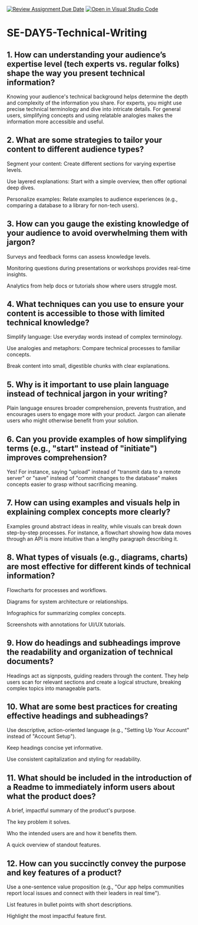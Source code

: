 [![Review Assignment Due Date](https://classroom.github.com/assets/deadline-readme-button-22041afd0340ce965d47ae6ef1cefeee28c7c493a6346c4f15d667ab976d596c.svg)](https://classroom.github.com/a/zsAR-pyY)
[![Open in Visual Studio Code](https://classroom.github.com/assets/open-in-vscode-2e0aaae1b6195c2367325f4f02e2d04e9abb55f0b24a779b69b11b9e10269abc.svg)](https://classroom.github.com/online_ide?assignment_repo_id=18495326&assignment_repo_type=AssignmentRepo)
# SE-DAY5-Technical-Writing
## 1. How can understanding your audience’s expertise level (tech experts vs. regular folks) shape the way you present technical information?
Knowing your audience's technical background helps determine the depth and complexity of the information you share. For experts, you might use precise technical terminology and dive into intricate details. For general users, simplifying concepts and using relatable analogies makes the information more accessible and useful.
## 2. What are some strategies to tailor your content to different audience types?
Segment your content: Create different sections for varying expertise levels.

Use layered explanations: Start with a simple overview, then offer optional deep dives.

Personalize examples: Relate examples to audience experiences (e.g., comparing a database to a library for non-tech users).


## 3. How can you gauge the existing knowledge of your audience to avoid overwhelming them with jargon?
Surveys and feedback forms can assess knowledge levels.

Monitoring questions during presentations or workshops provides real-time insights.

Analytics from help docs or tutorials show where users struggle most.
## 4. What techniques can you use to ensure your content is accessible to those with limited technical knowledge?
Simplify language: Use everyday words instead of complex terminology.

Use analogies and metaphors: Compare technical processes to familiar concepts.

Break content into small, digestible chunks with clear explanations.


## 5. Why is it important to use plain language instead of technical jargon in your writing?
Plain language ensures broader comprehension, prevents frustration, and encourages users to engage more with your product. Jargon can alienate users who might otherwise benefit from your solution.
## 6. Can you provide examples of how simplifying terms (e.g., "start" instead of "initiate") improves comprehension?
Yes! For instance, saying "upload" instead of "transmit data to a remote server" or "save" instead of "commit changes to the database" makes concepts easier to grasp without sacrificing meaning.


## 7. How can using examples and visuals help in explaining complex concepts more clearly?
Examples ground abstract ideas in reality, while visuals can break down step-by-step processes. For instance, a flowchart showing how data moves through an API is more intuitive than a lengthy paragraph describing it.
## 8. What types of visuals (e.g., diagrams, charts) are most effective for different kinds of technical information?
Flowcharts for processes and workflows.

Diagrams for system architecture or relationships.

Infographics for summarizing complex concepts.

Screenshots with annotations for UI/UX tutorials.
## 9. How do headings and subheadings improve the readability and organization of technical documents?
Headings act as signposts, guiding readers through the content. They help users scan for relevant sections and create a logical structure, breaking complex topics into manageable parts.
## 10. What are some best practices for creating effective headings and subheadings?
Use descriptive, action-oriented language (e.g., "Setting Up Your Account" instead of "Account Setup").

Keep headings concise yet informative.

Use consistent capitalization and styling for readability.
## 11. What should be included in the introduction of a Readme to immediately inform users about what the product does?
A brief, impactful summary of the product's purpose.

The key problem it solves.

Who the intended users are and how it benefits them.

A quick overview of standout features.


## 12. How can you succinctly convey the purpose and key features of a product?
Use a one-sentence value proposition (e.g., "Our app helps communities report local issues and connect with their leaders in real time").

List features in bullet points with short descriptions.

Highlight the most impactful feature first.
